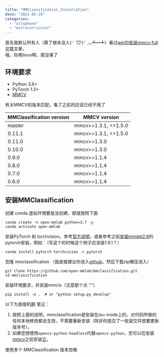 ```yaml
---
title: "MMClassification_Installation"
date: "2021-05-29"
categories: 
  - "allophane"
  - "extracurricular"
---
```


首先我默认所有人（算了根本没人(╯‵□′)╯︵┻━┻）看过[win10安装mmcv-full](http://aluminium/allophane.com/index.php/2021/05/26/win10_build_mmcv-full_from_source/)这篇文章，  
哦，你用linux啊，那没事了

## 环境要求

- Python 3.6+
- PyTorch 1.3+
- [MMCV](https://github.com/open-mmlab/mmcv)

有关MMCV的版本匹配，看了之前的应该已经不用了

| MMClassification version | MMCV version |
| --- | --- |
| master | mmcv>=1.3.1, <=1.5.0 |
| 0.11.1 | mmcv>=1.3.1, <=1.5.0 |
| 0.11.0 | mmcv>=1.3.0 |
| 0.10.0 | mmcv>=1.3.0 |
| 0.9.0 | mmcv>=1.1.4 |
| 0.8.0 | mmcv>=1.1.4 |
| 0.7.0 | mmcv>=1.1.4 |
| 0.6.0 | mmcv>=1.1.4 |

## 安装MMClassification

创建 conda 虚拟环境要是没创建，那就按照下面

```
conda create -n open-mmlab python=3.7 -y
conda activate open-mmlab
```

安装PyTorch 和 torchvision，参考[官方说明](https://pytorch.org/)，或者参考之前[安装mmdet2.6](http://aluminium/allophane.com/index.php/2020/12/09/mmdetection2-6-win10-without-cuda-install/)的pytorch安装，例如：（写这个的时候这个例子应该是1.8.1？）

```
conda install pytorch torchvision -c pytorch
```

克隆 mmclassification （我直接建议你进入[github](https://github.com/open-mmlab/mmclassification.git)，然后下载zip解压进入）

```
git clone https://github.com/open-mmlab/mmclassification.git
cd mmclassification
```

安装环境要求，并安装mmcls（注意那个点 “.”）

```
pip install -e .  # or "python setup.py develop"
```

以下为直接机翻 笔记：

1. 按照上面的说明，mmclassification是安装在`dev` mode上的，对代码所做的任何本地修改都会生效，不需要重新安装（除非你提交了一些提交并想要更新版本号）。
2. 如果您想使用`opencv-python-headless`代替`opencv-python`，您可以在安装[mmcv](https://github.com/open-mmlab/mmcv)之前安装[它](https://github.com/open-mmlab/mmcv)。

使用多个 MMClassification 版本忽略
